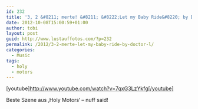 ```yaml
---
id: 232
title: '3, 2 &#8211; merte! &#8211; &#8222;Let my Baby Ride&#8220; by Doctor L'
date: 2012-10-08T15:00:59+01:00
author: tobi
layout: post
guid: http://www.lustauffotos.com/?p=232
permalink: /2012/3-2-merte-let-my-baby-ride-by-doctor-l/
categories:
  - Music
tags:
  - holy
  - motors
---
```

[youtube]<http://www.youtube.com/watch?v=7qxG3LzYkfg[/youtube]>

Beste Szene aus &#8218;Holy Motors&#8216; &#8211; nuff said!